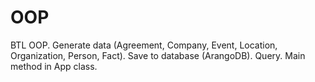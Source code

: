 # OOP
BTL OOP.
Generate data (Agreement, Company, Event, Location, Organization, Person, Fact).
Save to database (ArangoDB).
Query.
Main method in App class.
